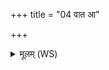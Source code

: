 +++
title = "04 वात आ"

+++
<details><summary>मूलम् (WS)</summary>

वात आ वातु भेषजं शम्भु मयोभू नो हृदे ।  
प्र ण आयूंषि तारिषन् ॥ ॥ ७ ॥
</details>